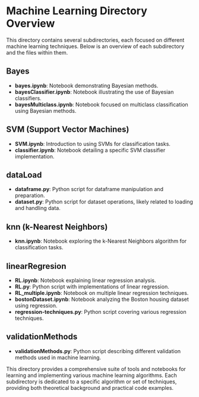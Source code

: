 # Machine Learning Directory Overview

This directory contains several subdirectories, each focused on different machine learning techniques. Below is an overview of each subdirectory and the files within them.

## Bayes
- **bayes.ipynb**: Notebook demonstrating Bayesian methods.
- **bayesClassifier.ipynb**: Notebook illustrating the use of Bayesian classifiers.
- **bayesMulticlass.ipynb**: Notebook focused on multiclass classification using Bayesian methods.

## SVM (Support Vector Machines)
- **SVM.ipynb**: Introduction to using SVMs for classification tasks.
- **classifier.ipynb**: Notebook detailing a specific SVM classifier implementation.

## dataLoad
- **dataframe.py**: Python script for dataframe manipulation and preparation.
- **dataset.py**: Python script for dataset operations, likely related to loading and handling data.

## knn (k-Nearest Neighbors)
- **knn.ipynb**: Notebook exploring the k-Nearest Neighbors algorithm for classification tasks.

## linearRegresion
- **RL.ipynb**: Notebook explaining linear regression analysis.
- **RL.py**: Python script with implementations of linear regression.
- **RL_multiple.ipynb**: Notebook on multiple linear regression techniques.
- **bostonDataset.ipynb**: Notebook analyzing the Boston housing dataset using regression.
- **regression-techniques.py**: Python script covering various regression techniques.

## validationMethods
- **validationMethods.py**: Python script describing different validation methods used in machine learning.

This directory provides a comprehensive suite of tools and notebooks for learning and implementing various machine learning algorithms. Each subdirectory is dedicated to a specific algorithm or set of techniques, providing both theoretical background and practical code examples.
